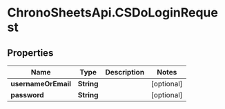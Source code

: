# ChronoSheetsApi.CSDoLoginRequest

## Properties
Name | Type | Description | Notes
------------ | ------------- | ------------- | -------------
**usernameOrEmail** | **String** |  | [optional] 
**password** | **String** |  | [optional] 


